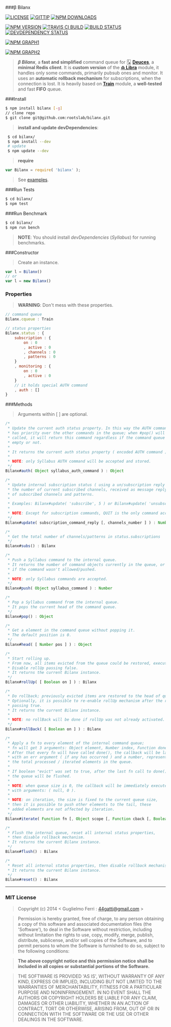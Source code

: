 ###β Bilanx

[![LICENSE](http://img.shields.io/badge/license-MIT-blue.svg)](https://github.com/rootslab/bilanx#mit-license)
[![GITTIP](http://img.shields.io/gittip/rootslab.svg)](https://www.gittip.com/rootslab/)
[![NPM DOWNLOADS](http://img.shields.io/npm/dm/bilanx.svg)](http://npm-stat.com/charts.html?package=bilanx)

[![NPM VERSION](http://img.shields.io/npm/v/bilanx.svg)](https://www.npmjs.org/package/bilanx)
[![TRAVIS CI BUILD](http://img.shields.io/travis/rootslab/bilanx.svg)](http://travis-ci.org/rootslab/bilanx)
[![BUILD STATUS](http://img.shields.io/david/rootslab/bilanx.svg)](https://david-dm.org/rootslab/bilanx)
[![DEVDEPENDENCY STATUS](http://img.shields.io/david/dev/rootslab/bilanx.svg)](https://david-dm.org/rootslab/bilanx#info=devDependencies)

[![NPM GRAPH1](https://nodei.co/npm-dl/bilanx.png)](https://nodei.co/npm/bilanx/)

[![NPM GRAPH2](https://nodei.co/npm/bilanx.png?downloads=true&stars=true)](https://nodei.co/npm/bilanx/)

> _**β Bilanx**_, a __fast and simplified__ command queue for 🂢 __[Deuces](https://github.com/rootslab/bilanx)__, a __minimal Redis client__. It is __custom version__ of the  __[♎ Libra](https://github.com/rootslab/libra)__ module, it handles only some commands, primarily pubsub ones and monitor.
> It uses an __automatic rollback mechanism__ for subscriptions, when the connection is lost.
> It is heavily based on __[Train](https://github.com/rootslab/train)__ module, a __well-tested__ and fast __FIFO__ queue.

###Install

```bash
$ npm install bilanx [-g]
// clone repo
$ git clone git@github.com:rootslab/bilanx.git
```
> __install and update devDependencies__:

```bash
 $ cd bilanx/
 $ npm install --dev
 # update
 $ npm update --dev
```
> __require__

```javascript
var Bilanx = require( 'bilanx' );
```
> See [examples](example/).

###Run Tests

```bash
$ cd bilanx/
$ npm test
```

###Run Benchmark

```bash
$ cd bilanx/
$ npm run bench
```
> __NOTE__: You should install _devDependencies_ (_Syllabus_) for running benchmarks.


###Constructor

> Create an instance.

```javascript
var l = Bilanx()
// or
var l = new Bilanx()
```

### Properties

> __WARNING__: Don't mess with these properties.

```javascript
// command queue
Bilanx.cqueue : Train

// status properties
Bilanx.status : {
    subscription : {
        on : 0
        , active : 0
        , channels : 0
        , patterns : 0
    }
    , monitoring : {
        on : 0
        , active : 0
    }
    // it holds special AUTH command
    , auth : []
}
```

###Methods

> Arguments within [ ] are optional.

```javascript
/*
 * Update the current auth status property. In this way the AUTH command
 * has priority over the other commands in the queue; when #pop() will be
 * called, it will return this command regardless if the command queue is
 * empty or not.
 *
 * It returns the current auth status property ( encoded AUTH command ).
 *
 * NOTE: only Syllabus AUTH command will be accepted and stored.
 */
Bilanx#auth( Object syllabus_auth_command ) : Object

/*
 * Update internal subscription status ( using a un/subscription reply ), passing the command and
 * the number of current subscribed channels, received as message reply. It returns the total number
 * of subscribed channels and patterns.
 *
 * Examples: Bilanx#update( 'subscribe', 5 ) or Bilanx#update( 'unsubscribe', 3 )
 *
 * NOTE: Except for subscription commands, QUIT is the only command accepted in pubsub mode.
 */
Bilanx#update( subscription_command_reply [, channels_number ] ) : Number

/*
 * Get the total number of channels/patterns in status.subscriptions
 */
Bilanx#subs() : Bilanx

/*
 * Push a Syllabus command to the internal queue.
 * It returns the number of command objects currently in the queue, or -1
 * if the command wasn't allowed/pushed.
 *
 * NOTE: only Syllabus commands are accepted.
 */
Bilanx#push( Object syllabus_command ) : Number

/*
 * Pop a Syllabus command from the internal queue.
 * It pops the current head of the command queue.
 */
Bilanx#pop() : Object

/*
 * Get a element in the command queue without popping it.
 * The default position is 0.
 */
Bilanx#head( [ Number pos ] ) : Object

/*
 * Start rolling up.
 * From now, all items evicted from the queue could be restored, executing #rollBack().
 * Disable rollUp passing false.
 * It returns the current Bilanx instance.
 */
Bilanx#rollUp( [ Boolean on ] ) : Bilanx

/*
 * Do rollback; previously evicted items are restored to the head of queue.
 * Optionally, it is possible to re-enable rollUp mechanism after the rollBack,
 * passing true.
 * It returns the current Bilanx instance.
 * 
 * NOTE: no rollBack will be done if rollUp was not already activated.
 */
Bilanx#rollBack( [ Boolean on ] ) : Bilanx

/*
 * Apply a fn to every element of the internal command queue;
 * fn will get 3 arguments: Object element, Number index, Function done.
 * After that every fn will have called done(), the callback will be launched
 * with an err argument ( if any has occurred ) and a number, representing
 * the total processed / iterated elements in the queue.
 *
 * If boolean "evict" was set to true, after the last fn call to done(),
 * the queue will be flushed.
 *
 * NOTE: when queue size is 0, the callback will be immediately executed
 * with arguments: ( null, 0 ).
 *
 * NOTE: on iteration, the size is fixed to the current queue size,
 * then it is possible to push other elements to the tail, these
 * added elements are not affected by iteration.
 */
Bilanx#iterate( Function fn [, Object scope [, Function cback [, Boolean evict ] ] ] ) : Bilanx

/*
 * Flush the internal queue, reset all internal status properties,
 * then disable rollback mechanism.
 * It returns the current Bilanx instance.
 */
Bilanx#flush() : Bilanx

/*
 * Reset all internal status properties, then disable rollback mechanism.
 * It returns the current Bilanx instance.
 */
Bilanx#reset() : Bilanx
```
------------------------------------------------------------------------


### MIT License

> Copyright (c) 2014 &lt; Guglielmo Ferri : 44gatti@gmail.com &gt;

> Permission is hereby granted, free of charge, to any person obtaining
> a copy of this software and associated documentation files (the
> 'Software'), to deal in the Software without restriction, including
> without limitation the rights to use, copy, modify, merge, publish,
> distribute, sublicense, and/or sell copies of the Software, and to
> permit persons to whom the Software is furnished to do so, subject to
> the following conditions:

> __The above copyright notice and this permission notice shall be
> included in all copies or substantial portions of the Software.__

> THE SOFTWARE IS PROVIDED 'AS IS', WITHOUT WARRANTY OF ANY KIND,
> EXPRESS OR IMPLIED, INCLUDING BUT NOT LIMITED TO THE WARRANTIES OF
> MERCHANTABILITY, FITNESS FOR A PARTICULAR PURPOSE AND NONINFRINGEMENT.
> IN NO EVENT SHALL THE AUTHORS OR COPYRIGHT HOLDERS BE LIABLE FOR ANY
> CLAIM, DAMAGES OR OTHER LIABILITY, WHETHER IN AN ACTION OF CONTRACT,
> TORT OR OTHERWISE, ARISING FROM, OUT OF OR IN CONNECTION WITH THE
> SOFTWARE OR THE USE OR OTHER DEALINGS IN THE SOFTWARE.
